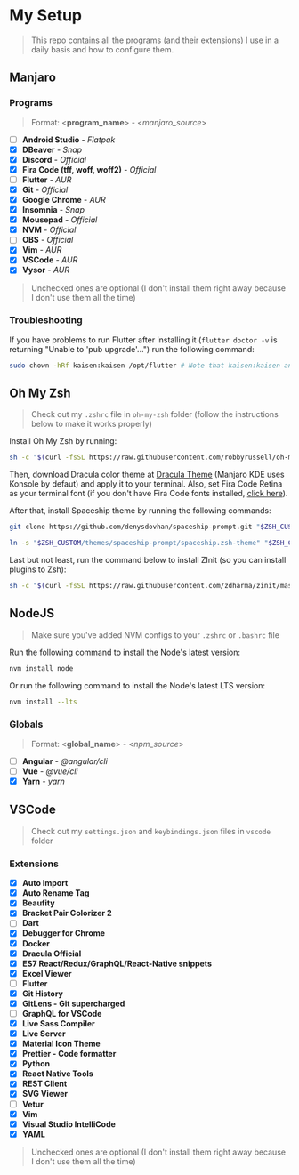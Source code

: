 # My Setup

> This repo contains all the programs (and their extensions) I use in a daily basis and how to configure them.

## Manjaro

### Programs

<!-- > Check out my `setup.sh` file in `manjaro` folter to install the programs listed below -->

> Format: <**program_name**> - <*manjaro_source*>

- [ ] **Android Studio** - *Flatpak*
- [x] **DBeaver** - *Snap*
- [x] **Discord** - *Official*
- [x] **Fira Code (tff, woff, woff2)** - *Official*
- [ ] **Flutter** - *AUR*
- [x] **Git** - *Official*
- [x] **Google Chrome** - *AUR*
- [x] **Insomnia** - *Snap*
- [x] **Mousepad** - *Official*
- [x] **NVM** - *Official*
- [ ] **OBS** - *Official*
- [x] **Vim** - *AUR*
- [x] **VSCode** - *AUR*
- [x] **Vysor** - *AUR*

> Unchecked ones are optional (I don't install them right away because I don't use them all the time)

### Troubleshooting

If you have problems to run Flutter after installing it (`flutter doctor -v` is returning "Unable to 'pub upgrade'...") run the following command:

``` bash
sudo chown -hRf kaisen:kaisen /opt/flutter # Note that kaisen:kaisen and /opt/flutter are specific to my environment
```

## Oh My Zsh

> Check out my `.zshrc` file in `oh-my-zsh` folder (follow the instructions below to make it works properly)

Install Oh My Zsh by running:

```bash
sh -c "$(curl -fsSL https://raw.githubusercontent.com/robbyrussell/oh-my-zsh/master/tools/install.sh)"
```

Then, download Dracula color theme at [Dracula Theme](https://draculatheme.com) (Manjaro KDE uses Konsole by defaut) and apply it to your terminal. Also, set Fira Code Retina as your terminal font (if you don't have Fira Code fonts installed, [click here](https://github.com/tonsky/FiraCode/releases)).

After that, install Spaceship theme by running the following commands:

```bash
git clone https://github.com/denysdovhan/spaceship-prompt.git "$ZSH_CUSTOM/themes/spaceship-prompt"

ln -s "$ZSH_CUSTOM/themes/spaceship-prompt/spaceship.zsh-theme" "$ZSH_CUSTOM/themes/spaceship.zsh-theme"
```

Last but not least, run the command below to install ZInit (so you can install plugins to Zsh):

```bash
sh -c "$(curl -fsSL https://raw.githubusercontent.com/zdharma/zinit/master/doc/install.sh)"
```

## NodeJS

> Make sure you've added NVM configs to your `.zshrc` or `.bashrc` file

Run the following command to install the Node's latest version:

```bash
nvm install node
```

Or run the following command to install the Node's latest LTS version:

```bash
nvm install --lts
```

### Globals

> Format: <**global_name**> - <*npm_source*>

- [ ] **Angular** - *@angular/cli*
- [ ] **Vue** - *@vue/cli*
- [x] **Yarn** - *yarn*

## VSCode

> Check out my `settings.json` and `keybindings.json` files in `vscode` folder

### Extensions

- [x] **Auto Import**
- [x] **Auto Rename Tag**
- [x] **Beaufity**
- [x] **Bracket Pair Colorizer 2**
- [ ] **Dart**
- [x] **Debugger for Chrome**
- [x] **Docker**
- [x] **Dracula Official**
- [x] **ES7 React/Redux/GraphQL/React-Native snippets**
- [x] **Excel Viewer**
- [ ] **Flutter**
- [x] **Git History**
- [x] **GitLens - Git supercharged**
- [ ] **GraphQL for VSCode**
- [x] **Live Sass Compiler**
- [x] **Live Server**
- [x] **Material Icon Theme**
- [x] **Prettier - Code formatter**
- [x] **Python**
- [x] **React Native Tools**
- [x] **REST Client**
- [x] **SVG Viewer**
- [ ] **Vetur**
- [x] **Vim**
- [x] **Visual Studio IntelliCode**
- [x] **YAML**

> Unchecked ones are optional (I don't install them right away because I don't use them all the time)

